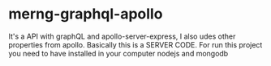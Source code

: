 # merng-graphql-apollo
It's a API with graphQL and apollo-server-express, I also udes other properties from apollo. Basically this is a SERVER CODE. 
For run this project you need to have installed in your computer nodejs and mongodb
